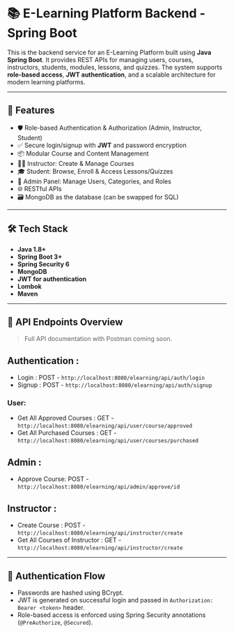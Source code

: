 # 📚 E-Learning Platform Backend - Spring Boot

This is the backend service for an E-Learning Platform built using **Java Spring Boot**. It provides REST APIs for managing users, courses, instructors, students, modules, lessons, and quizzes. The system supports **role-based access**, **JWT authentication**, and a scalable architecture for modern learning platforms.

---

## 🚀 Features

- 🛡️ Role-based Authentication & Authorization (Admin, Instructor, Student)
- ✅ Secure login/signup with **JWT** and password encryption
- 📦 Modular Course and Content Management
- 🧑‍🏫 Instructor: Create & Manage Courses
- 🎓 Student: Browse, Enroll & Access Lessons/Quizzes
- 🧰 Admin Panel: Manage Users, Categories, and Roles
- 🌐 RESTful APIs
- 🗃️ MongoDB as the database (can be swapped for SQL)

---

## 🛠️ Tech Stack

- **Java 1.8+**
- **Spring Boot 3+**
- **Spring Security 6**
- **MongoDB**
- **JWT for authentication**
- **Lombok**
- **Maven**

---

## 🧾 API Endpoints Overview

> Full API documentation with Postman coming soon.

## Authentication :
- Login : POST - `http://localhost:8080/elearning/api/auth/login`
- Signup : POST - `http://localhost:8080/elearning/api/auth/signup`

### User:
- Get All Approved Courses : GET - `http://localhost:8080/elearning/api/user/course/approved`
- Get All Purchased Courses : GET - `http://localhost:8080/elearning/api/user/courses/purchased`

## Admin :
- Approve Course: POST - `http://localhost:8080/elearning/api/admin/approve/id`

## Instructor :
- Create Course : POST - `http://localhost:8080/elearning/api/instructor/create`
- Get All Courses of Instructor : GET - `http://localhost:8080/elearning/api/instructor/create`


---

## 🔐 Authentication Flow

- Passwords are hashed using BCrypt.
- JWT is generated on successful login and passed in `Authorization: Bearer <token>` header.
- Role-based access is enforced using Spring Security annotations (`@PreAuthorize`, `@Secured`).


